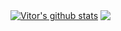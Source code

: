  <a href="https://github.com/vitor0201/github-readme-stats"><img align="center" src="https://github-readme-stats.vercel.app/api?username=vitor0201&show_icons=true&include_all_commits=true&&theme=dracula" alt="Vitor's github stats" /></a> <a href="https://github.com/vitor0201/github-readme-stats"><img align="center" src="https://github-readme-stats.vercel.app/api/top-langs/?username=anuraghazra&theme=dracula" /></a> 

